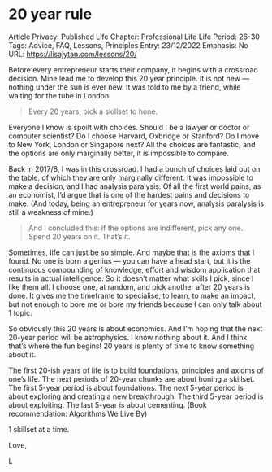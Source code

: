 # 20 year rule

Article Privacy: Published
Life Chapter: Professional Life
Life Period: 26-30
Tags: Advice, FAQ, Lessons, Principles
Entry: 23/12/2022
Emphasis: No
URL:  https://lisajytan.com/lessons/20/

Before every entrepreneur starts their company, it begins with a crossroad decision. Mine lead me to develop this 20 year principle. It is not new — nothing under the sun is ever new. It was told to me by a friend, while waiting for the tube in London. 

> Every 20 years, pick a skillset to hone.
> 

Everyone I know is spoilt with choices. Should I be a lawyer or doctor or computer scientist? Do I choose Harvard, Oxbridge or Stanford? Do I move to New York, London or Singapore next? All the choices are fantastic, and the options are only marginally better, it is impossible to compare. 

Back in 2017/8, I was in this crossroad. I had a bunch of choices laid out on the table, of which they are only marginally different. It was impossible to make a decision, and I had analysis paralysis. Of all the first world pains, as an economist, I’d argue that is one of the hardest pains and decisions to make. (And today, being an entrepreneur for years now, analysis paralysis is still a weakness of mine.) 

> And I concluded this: if the options are indifferent, pick any one. Spend 20 years on it.  That’s it.
> 

Sometimes, life can just be so simple. And maybe that is the axioms that I found. No one is born a genius — you can have a head start, but it is the continuous compounding of knowledge, effort and wisdom application that results in actual intelligence. So it doesn’t matter what skills I pick, since I like them all. I choose one, at random, and pick another after 20 years is done. It gives me the timeframe to specialise, to learn, to make an impact, but not enough to bore me or bore my friends because I can only talk about 1 topic. 

So obviously this 20 years is about economics. And I’m hoping that the next 20-year period will be astrophysics. I know nothing about it. And I think that’s where the fun begins! 20 years is plenty of time to know something about it. 

The first 20-ish years of life is to build foundations, principles and axioms of one’s life. The next periods of 20-year chunks are about honing a skillset. The first 5-year period is about foundations. The next 5-year period is about exploring and creating a new breakthrough. The third 5-year period is about exploiting. The last 5-year is about cementing. (Book recommendation: Algorithms We Live By) 

1 skillset at a time. 

Love, 

L